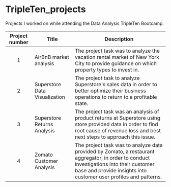 # TripleTen_projects
Projects I worked on while attending the Data Analysis TripleTen Bootcamp.


| Project number | Title | Description |
| :-----------: | ----------- |----------- |
| 1 | AirBnB market analysis | The project task was to analyze the vacation rental market of New York City to provide guidance on which property types to invest in. |
| 2 | Superstore Data Visualization| The project task to analyze Superstore's sales data in order to better optimize their business operations to return to a profitable state.  |
| 3 | Superstore Returns Analysis | The project task was an analysis of product returns at Superstore using store provided data in order to find root cause of revenue loss and best next steps to approach this issue.  |
| 4 | Zomato Customer Analysis | The project task was to analyze data provided by Zomato, a restaurant aggregator, in order to conduct investigations into their customer base and provide insights into customer user profiles and patterns.|
